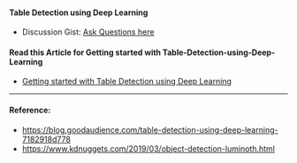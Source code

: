 #### Table Detection using Deep Learning

* Discussion Gist: [Ask Questions here](https://gist.github.com/interviewBubble/924bb9447417e28f79a737034b516ec9)

#### Read this Article for Getting started with Table-Detection-using-Deep-Learning
* [Getting started with Table Detection using Deep Learning](https://interviewbubble.com/table-detection-using-deep-learning/)

-------------------------
#### Reference:
* https://blog.goodaudience.com/table-detection-using-deep-learning-7182918d778
* https://www.kdnuggets.com/2019/03/object-detection-luminoth.html
